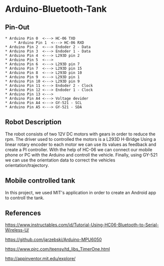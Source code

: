 # Arduino-Bluetooth-Tank

## Pin-Out
	
	* Arduino Pin 0  <---> HC-06 TXD
        * Arduino Pin 1  <---> HC-06 RXD
	* Arduino Pin 2  <---> Endoder 2 - Data
	* Arduino Pin 3  <---> Endoder 1 - Data
	* Arduino Pin 4  <---> L293D pin 2
	* Arduino Pin 5  <---> 
	* Arduino Pin 6  <---> L293D pin 7
	* Arduino Pin 7  <---> L293D pin 15
	* Arduino Pin 8  <---> L293D pin 10
	* Arduino Pin 9  <---> L293D pin 1
	* Arduino Pin 10 <---> L293D pin 9
	* Arduino Pin 11 <---> Endoder 2 - Clock
	* Arduino Pin 12 <---> Endoder 1 - Clock
	* Arduino Pin 13 <---> 
	* Arduino Pin A4 <---> Voltage devider
	* Arduino Pin A4 <---> GY-521 - SCL
	* Arduino Pin A5 <---> GY-521 - SDA
	
## Robot Description

The robot consists of two 12V DC motors with gears in order to reduce the rpm. The driver used to controlled the motors is a L293D H-Bridge Using a linear rotary encoder to each motor we can use its values as feedback and create a PI controller. With the help of HC-06 we can connect our mobile phone or PC with the Arduino and controll the vehicle. Finally, using GY-521 we can use the orientation data to correct the vehicles orientation/trajectory.

## Mobile controlled tank

In this project, we used MIT's application in order to create an Android app to controll the tank.

## References

https://www.instructables.com/id/Tutorial-Using-HC06-Bluetooth-to-Serial-Wireless-U/

https://github.com/jarzebski/Arduino-MPU6050

https://www.pjrc.com/teensy/td_libs_TimerOne.html

http://appinventor.mit.edu/explore/
